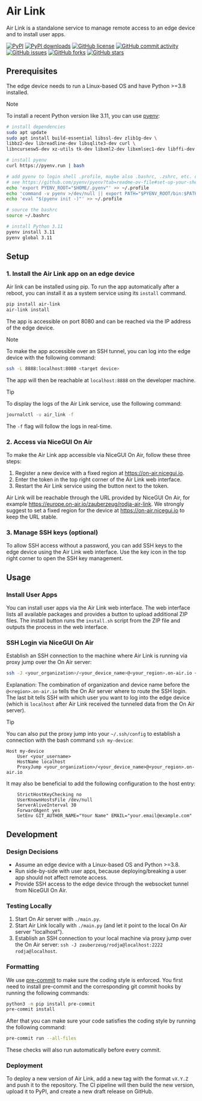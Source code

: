 # Air Link

Air Link is a standalone service to manage remote access to an edge device and to install user apps.

[![PyPI](https://img.shields.io/pypi/v/air-link?color=dark-green)](https://pypi.org/project/air-link/)
[![PyPI downloads](https://img.shields.io/pypi/dm/air-link?color=dark-green)](https://pypi.org/project/air-link/)
[![GitHub license](https://img.shields.io/github/license/zauberzeug/air-link?color=orange)](https://github.com/zauberzeug/air-link/blob/main/LICENSE)
[![GitHub commit activity](https://img.shields.io/github/commit-activity/m/zauberzeug/air-link)](https://github.com/zauberzeug/air-link/graphs/commit-activity)
[![GitHub issues](https://img.shields.io/github/issues/zauberzeug/air-link?color=blue)](https://github.com/zauberzeug/air-link/issues)
[![GitHub forks](https://img.shields.io/github/forks/zauberzeug/air-link)](https://github.com/zauberzeug/air-link/network)
[![GitHub stars](https://img.shields.io/github/stars/zauberzeug/air-link)](https://github.com/zauberzeug/air-link/stargazers)

## Prerequisites

The edge device needs to run a Linux-based OS and have Python >=3.8 installed.

> [!NOTE]
> To install a recent Python version like 3.11, you can use [pyenv](https://github.com/pyenv/pyenv):
>
> ```bash
> # install dependencies
> sudo apt update
> sudo apt install build-essential libssl-dev zlib1g-dev \
> libbz2-dev libreadline-dev libsqlite3-dev curl \
> libncursesw5-dev xz-utils tk-dev libxml2-dev libxmlsec1-dev libffi-dev liblzma-dev
>
> # install pyenv
> curl https://pyenv.run | bash
>
> # add pyenv to login shell .profile, maybe also .bashrc, .zshrc, etc. depending on your shell
> # see https://github.com/pyenv/pyenv?tab=readme-ov-file#set-up-your-shell-environment-for-pyenv
> echo 'export PYENV_ROOT="$HOME/.pyenv"' >> ~/.profile
> echo 'command -v pyenv >/dev/null || export PATH="$PYENV_ROOT/bin:$PATH"' >> ~/.profile
> echo 'eval "$(pyenv init -)"' >> ~/.profile
>
> # source the bashrc
> source ~/.bashrc
>
> # install Python 3.11
> pyenv install 3.11
> pyenv global 3.11
> ```

## Setup

### 1. Install the Air Link app on an edge device

Air link can be installed using pip.
To run the app automatically after a reboot, you can install it as a system service using its `install` command.

```bash
pip install air-link
air-link install
```

The app is accessible on port 8080 and can be reached via the IP address of the edge device.

> [!NOTE]
> To make the app accessible over an SSH tunnel, you can log into the edge device with the following command:
>
> ```bash
> ssh -L 8888:localhost:8080 <target device>
> ```
>
> The app will then be reachable at `localhost:8888` on the developer machine.

> [!TIP]
> To display the logs of the Air Link service, use the following command:
>
> ```bash
> journalctl -u air_link -f
> ```
>
> The `-f` flag will follow the logs in real-time.

### 2. Access via NiceGUI On Air

To make the Air Link app accessible via NiceGUI On Air, follow these three steps:

1.  Register a new device with a fixed region at <https://on-air.nicegui.io>.
2.  Enter the token in the top right corner of the Air Link web interface.
3.  Restart the Air Link service using the button next to the token.

Air Link will be reachable through the URL provided by NiceGUI On Air, for example <https://europe.on-air.io/zauberzeug/rodja-air-link>.
We strongly suggest to set a fixed region for the device at <https://on-air.nicegui.io> to keep the URL stable.

### 3. Manage SSH keys (optional)

To allow SSH access without a password, you can add SSH keys to the edge device using the Air Link web interface.
Use the key icon in the top right corner to open the SSH key management.

## Usage

### Install User Apps

You can install user apps via the Air Link web interface.
The web interface lists all available packages and provides a button to upload additional ZIP files.
The install button runs the `install.sh` script from the ZIP file and outputs the process in the web interface.

### SSH Login via NiceGUI On Air

Establish an SSH connection to the machine where Air Link is running via proxy jump over the On Air server:

```bash
ssh -J <your_organization>/<your_device_name>@<your_region>.on-air.io <username_on_device>@localhost
```

Explanation:
The combination of organization and device name before the `@<region>.on-air.io` tells the On Air server where to route the SSH login.
The last bit tells SSH with which user you want to log into the edge device
(which is `localhost` after Air Link received the tunneled data from the On Air server).

> [!TIP]
> You can also put the proxy jump into your `~/.ssh/config` to establish a connection with the bash command `ssh my-device`:
>
> ```
> Host my-device
>     User <your_username>
>     HostName localhost
>     ProxyJump <your_organization>/<your_device_name>@<your_region>.on-air.io
> ```
>
> It may also be beneficial to add the following configuration to the host entry:
>
> ```
>     StrictHostKeyChecking no
>     UserKnownHostsFile /dev/null
>     ServerAliveInterval 30
>     ForwardAgent yes
>     SetEnv GIT_AUTHOR_NAME="Your Name" EMAIL="your.email@example.com"
> ```

## Development

### Design Decisions

- Assume an edge device with a Linux-based OS and Python >=3.8.
- Run side-by-side with user apps, because deploying/breaking a user app should not affect remote access.
- Provide SSH access to the edge device through the websocket tunnel from NiceGUI On Air.

### Testing Locally

1. Start On Air server with `./main.py`.
2. Start Air Link locally with `./main.py` (and let it point to the local On Air server "localhost").
3. Establish an SSH connection to your local machine via proxy jump over the On Air server: `ssh -J zauberzeug/rodja@localhost:2222 rodja@localhost`.

### Formatting

We use [pre-commit](https://github.com/pre-commit/pre-commit) to make sure the coding style is enforced.
You first need to install pre-commit and the corresponding git commit hooks by running the following commands:

```bash
python3 -m pip install pre-commit
pre-commit install
```

After that you can make sure your code satisfies the coding style by running the following command:

```bash
pre-commit run --all-files
```

These checks will also run automatically before every commit.

### Deployment

To deploy a new version of Air Link, add a new tag with the format `vX.Y.Z` and push it to the repository.
The CI pipeline will then build the new version, upload it to PyPI, and create a new draft release on GitHub.
